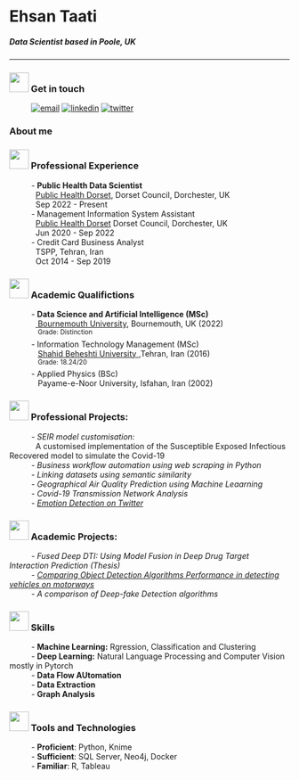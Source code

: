 # Ehsan Taati
##### **Data Scientist based in Poole, UK**
----
### <img height="35" width="35" src="https://img.icons8.com/dotty/80/000000/call-male.png"/> Get in touch
&nbsp;&nbsp;&nbsp;&nbsp;&nbsp;&nbsp;&nbsp;&nbsp;&nbsp;&nbsp;[![email](https://img.shields.io/badge/eh.taati-0A66C2?style=flat-square&logo=gmail&logoColor=white&color=red)](mailto:eh.taati@gmail.com) [![linkedin](https://img.shields.io/badge/linkedin-0A66C2?style=flat-squaree&logo=linkedin&logoColor=white)](https://www.linkedin.com/in/ehsantaati/) [![twitter](https://img.shields.io/badge/twitter-1DA1F2?style=flat-square&logo=twitter&logoColor=white)](https://twitter.com/)
### About me
### <img height="35" width="35" src="https://img.icons8.com/wired/64/000000/job.png"/> Professional Experience
&nbsp;&nbsp;&nbsp;&nbsp;&nbsp;&nbsp;&nbsp;&nbsp;&nbsp;&nbsp;- **Public Health Data Scientist**<br>&nbsp;&nbsp;&nbsp;&nbsp;&nbsp;&nbsp;&nbsp;&nbsp;&nbsp;&nbsp;&nbsp;&nbsp;<a href = "https://www.publichealthdorset.org.uk/public-health-dorset">Public Health Dorset</a>, Dorset Council, Dorchester, UK<br>&nbsp;&nbsp;&nbsp;&nbsp;&nbsp;&nbsp;&nbsp;&nbsp;&nbsp;&nbsp;&nbsp;&nbsp;Sep 2022 - Present<br>
&nbsp;&nbsp;&nbsp;&nbsp;&nbsp;&nbsp;&nbsp;&nbsp;&nbsp;&nbsp;- Management Information System Assistant<br>&nbsp;&nbsp;&nbsp;&nbsp;&nbsp;&nbsp;&nbsp;&nbsp;&nbsp;&nbsp;&nbsp;&nbsp;<a href = "https://www.publichealthdorset.org.uk/public-health-dorset">Public Health Dorset</a> Dorset Council, Dorchester, UK<br>&nbsp;&nbsp;&nbsp;&nbsp;&nbsp;&nbsp;&nbsp;&nbsp;&nbsp;&nbsp;&nbsp;&nbsp;Jun 2020 - Sep 2022<br>
&nbsp;&nbsp;&nbsp;&nbsp;&nbsp;&nbsp;&nbsp;&nbsp;&nbsp;&nbsp;- Credit Card Business Analyst<br>&nbsp;&nbsp;&nbsp;&nbsp;&nbsp;&nbsp;&nbsp;&nbsp;&nbsp;&nbsp;&nbsp;&nbsp;TSPP, Tehran, Iran<br>&nbsp;&nbsp;&nbsp;&nbsp;&nbsp;&nbsp;&nbsp;&nbsp;&nbsp;&nbsp;&nbsp;&nbsp;Oct 2014 - Sep 2019

### <img height="35" width="35" src="https://img.icons8.com/dotty/80/000000/flying-motarboard.png"/> Academic Qualifictions
&nbsp;&nbsp;&nbsp;&nbsp;&nbsp;&nbsp;&nbsp;&nbsp;&nbsp;&nbsp;- **Data Science and Artificial Intelligence (MSc)**<br>&nbsp;&nbsp;&nbsp;&nbsp;&nbsp;&nbsp;&nbsp;&nbsp;&nbsp;&nbsp;&nbsp;&nbsp;<a href="https://www.bournemouth.ac.uk/"> Bournemouth University</a>, Bournemouth, UK (2022)<br>&nbsp;&nbsp;&nbsp;&nbsp;&nbsp;&nbsp;&nbsp;&nbsp;&nbsp;&nbsp;&nbsp;&nbsp;&nbsp;<sup>Grade: Distinction</sup><br>
&nbsp;&nbsp;&nbsp;&nbsp;&nbsp;&nbsp;&nbsp;&nbsp;&nbsp;&nbsp;- Information Technology Management (MSc)<br>&nbsp;&nbsp;&nbsp;&nbsp;&nbsp;&nbsp;&nbsp;&nbsp;&nbsp;&nbsp;&nbsp;&nbsp; <a href="http://en.sbu.ac.ir/SitePages/Home.aspx"> Shahid Beheshti University </a>,Tehran, Iran (2016)<br>&nbsp;&nbsp;&nbsp;&nbsp;&nbsp;&nbsp;&nbsp;&nbsp;&nbsp;&nbsp;&nbsp;&nbsp;&nbsp;<sup>Grade: 18.24/20</sup><br>
&nbsp;&nbsp;&nbsp;&nbsp;&nbsp;&nbsp;&nbsp;&nbsp;&nbsp;&nbsp;- Applied Physics (BSc)<br>&nbsp;&nbsp;&nbsp;&nbsp;&nbsp;&nbsp;&nbsp;&nbsp;&nbsp;&nbsp;&nbsp;&nbsp; Payame-e-Noor University, Isfahan, Iran (2002)<br>
### <img height="35" width="35" src="https://img.icons8.com/external-sbts2018-outline-sbts2018/58/000000/external-project-business-and-finance-sbts2018-outline-sbts2018.png"/> Professional Projects:
&nbsp;&nbsp;&nbsp;&nbsp;&nbsp;&nbsp;&nbsp;&nbsp;&nbsp;&nbsp;- *SEIR model customisation:*<br>
&nbsp;&nbsp;&nbsp;&nbsp;&nbsp;&nbsp;&nbsp;&nbsp;&nbsp;&nbsp;&nbsp; A customised implementation of the Susceptible Exposed Infectious Recovered model to simulate the Covid-19<br>
&nbsp;&nbsp;&nbsp;&nbsp;&nbsp;&nbsp;&nbsp;&nbsp;&nbsp;&nbsp;- *Business workflow automation using web scraping in Python*<br>
&nbsp;&nbsp;&nbsp;&nbsp;&nbsp;&nbsp;&nbsp;&nbsp;&nbsp;&nbsp;- *Linking datasets using semantic similarity*<br>
&nbsp;&nbsp;&nbsp;&nbsp;&nbsp;&nbsp;&nbsp;&nbsp;&nbsp;&nbsp;- *Geographical Air Quality Prediction using Machine Leaarning*<br>
&nbsp;&nbsp;&nbsp;&nbsp;&nbsp;&nbsp;&nbsp;&nbsp;&nbsp;&nbsp;- *Covid-19 Transmission Network Analysis*<br>
&nbsp;&nbsp;&nbsp;&nbsp;&nbsp;&nbsp;&nbsp;&nbsp;&nbsp;&nbsp;- [*Emotion Detection on Twitter*](https://github.com/ehsantaati/ED_Twitter)<br>
### <img height="35" width="35" src="https://img.icons8.com/dotty/80/000000/project.png"/> Academic Projects:
&nbsp;&nbsp;&nbsp;&nbsp;&nbsp;&nbsp;&nbsp;&nbsp;&nbsp;&nbsp;- *Fused Deep DTI: Using Model Fusion in Deep Drug Target Interaction Prediction (Thesis)*<br>
&nbsp;&nbsp;&nbsp;&nbsp;&nbsp;&nbsp;&nbsp;&nbsp;&nbsp;&nbsp;- [*Comparing Object Detection Algorithms Performance in detecting vehicles on motorways*](https://github.com/ehsantaati/ObjectDetection_Compare_BU)<br> 
&nbsp;&nbsp;&nbsp;&nbsp;&nbsp;&nbsp;&nbsp;&nbsp;&nbsp;&nbsp;- *A comparison of Deep-fake Detection algorithms*<br>

### <img height="35" width="35" src="https://img.icons8.com/external-kiranshastry-lineal-kiranshastry/64/000000/external-skills-management-kiranshastry-lineal-kiranshastry-5.png"/> Skills
&nbsp;&nbsp;&nbsp;&nbsp;&nbsp;&nbsp;&nbsp;&nbsp;&nbsp;&nbsp;- **Machine Learning:** Rgression, Classification and Clustering<br>
&nbsp;&nbsp;&nbsp;&nbsp;&nbsp;&nbsp;&nbsp;&nbsp;&nbsp;&nbsp;- **Deep Learning:** Natural Language Processing and Computer Vision mostly in Pytorch<br>
&nbsp;&nbsp;&nbsp;&nbsp;&nbsp;&nbsp;&nbsp;&nbsp;&nbsp;&nbsp;- **Data Flow AUtomation**<br>
&nbsp;&nbsp;&nbsp;&nbsp;&nbsp;&nbsp;&nbsp;&nbsp;&nbsp;&nbsp;- **Data Extraction**<br>
&nbsp;&nbsp;&nbsp;&nbsp;&nbsp;&nbsp;&nbsp;&nbsp;&nbsp;&nbsp;- **Graph Analysis**<br>
### <img height="35" width="35" src="https://img.icons8.com/external-becris-lineal-becris/64/000000/external-tools-business-management-becris-lineal-becris.png"/> Tools and Technologies

&nbsp;&nbsp;&nbsp;&nbsp;&nbsp;&nbsp;&nbsp;&nbsp;&nbsp;&nbsp;- **Proficient**: Python, Knime<br>
&nbsp;&nbsp;&nbsp;&nbsp;&nbsp;&nbsp;&nbsp;&nbsp;&nbsp;&nbsp;- **Sufficient**: SQL Server, Neo4j, Docker<br>
&nbsp;&nbsp;&nbsp;&nbsp;&nbsp;&nbsp;&nbsp;&nbsp;&nbsp;&nbsp;- **Familiar**: R, Tableau<br>

